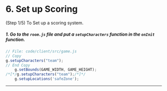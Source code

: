 # 6. Set up Scoring
 (Step 1/5) To Set up a scoring system.

##### 1. Go to the `room.js` file and put a `setupCharacters` _function_ in the `onInit` _function_.

```javascript
// File: code/client/src/game.js
// Copy
g.setupCharacters("team");
// End Copy
    g.setBounds(GAME_WIDTH, GAME_HEIGHT);
/*[*/g.setupCharacters("team");/*]*/
    g.setupLocations('safeZone');
```

<hr class="uk-margin-medium">